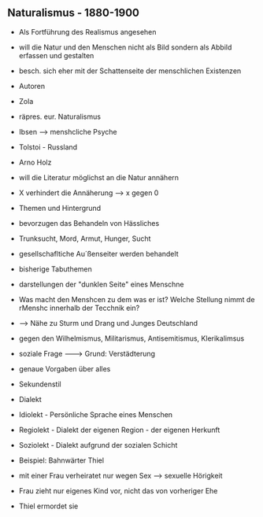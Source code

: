 
## Naturalismus - 1880-1900

-   Als Fortführung des Realismus angesehen
-   will die Natur und den Menschen nicht als Bild sondern als Abbild erfassen und gestalten
-   besch. sich eher mit der Schattenseite der menschlichen Existenzen
-   Autoren

-   Zola

-   räpres. eur. Naturalismus

-   Ibsen --> menshcliche Psyche
-   Tolstoi - Russland
-   Arno Holz

-   will die Literatur möglichst an die Natur annähern
-   X verhindert die Annäherung --> x gegen 0

-   Themen und Hintergrund

-   bevorzugen das Behandeln von Hässliches

-   Trunksucht, Mord, Armut, Hunger, Sucht

-   gesellschafltiche Au´ßenseiter werden behandelt
-   bisherige Tabuthemen

-   darstellungen der "dunklen Seite" eines Menschne

-   Was macht den Menshcen zu dem was er ist? Welche Stellung nimmt de rMenshc innerhalb der Tecchnik ein?

-   --> Nähe zu Sturm und Drang und Junges Deutschland

-   gegen den Wilhelmismus, Militarismus, Antisemitismus, Klerikalimsus
-   soziale Frage ---> Grund: Verstädterung

-   genaue Vorgaben über alles
-   Sekundenstil

-   Dialekt

-   Idiolekt - Persönliche Sprache eines Menschen
-   Regiolekt - Dialekt der eigenen Region - der eigenen Herkunft
-   Soziolekt - Dialekt aufgrund der sozialen Schicht

-   Beispiel: Bahnwärter Thiel

-   mit einer Frau verheiratet nur wegen Sex --> sexuelle Hörigkeit
-   Frau zieht nur eigenes Kind vor, nicht das von vorheriger Ehe
-   Thiel ermordet sie